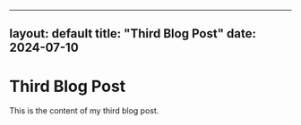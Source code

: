 
---
layout: default
title: "Third Blog Post"
date: 2024-07-10
---

# Third Blog Post

This is the content of my third blog post.
